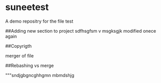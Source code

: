 # suneetest
A demo repositry
for the file test

##Adding new section to project
sdfhsgfsm v msgksgjk
modified onece again

##Copyrigth

merger of file

##Rebashing vs merge

"""sndjgbgncghhgmn mbmdshjg